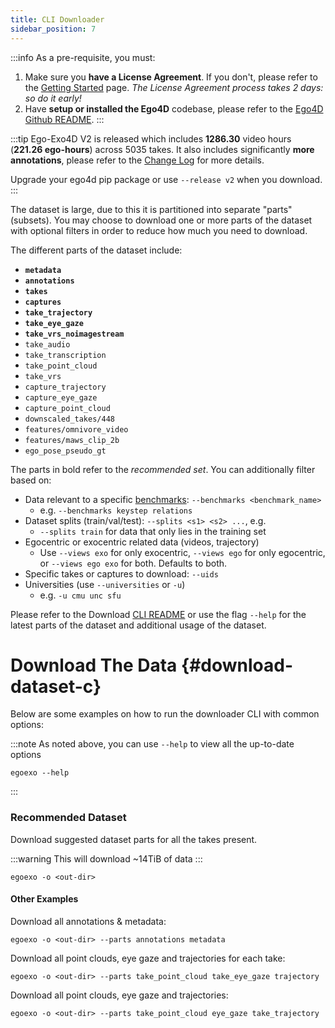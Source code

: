 ```yaml
---
title: CLI Downloader
sidebar_position: 7
---
```


:::info
As a pre-requisite, you must:
1. Make sure you **have a License Agreement**. If you don't, please refer to the
[Getting Started](../getting-started) page. *The License Agreement process takes 2 days: so do it early!*
2. Have **setup or installed the Ego4D** codebase, please refer to the [Ego4D
Github README](https://github.com/facebookresearch/Ego4d?tab=readme-ov-file#setup).
:::

:::tip
Ego-Exo4D V2 is released which includes **1286.30** video hours (**221.26 ego-hours**) across 5035 takes. It also includes significantly **more annotations**, please refer to the [Change Log](/changelog) for more details.

Upgrade your ego4d pip package or use `--release v2` when you download.
:::


The dataset is large, due to this it is partitioned into separate "parts"
(subsets). You may choose to download one or more parts of the dataset with
optional filters in order to reduce how much you need to download.

The different parts of the dataset include: 
- **`metadata`**
- **`annotations`**
- **`takes`**
- **`captures`**
- **`take_trajectory`**
- **`take_eye_gaze`**
- **`take_vrs_noimagestream`**
- `take_audio`
- `take_transcription`
- `take_point_cloud`
- `take_vrs`
- `capture_trajectory`
- `capture_eye_gaze`
- `capture_point_cloud`
- `downscaled_takes/448`
- `features/omnivore_video`
- `features/maws_clip_2b`
- `ego_pose_pseudo_gt`

The parts in bold refer to the *recommended set*. You can additionally filter based on:
- Data relevant to a specific [benchmarks](../benchmarks): `--benchmarks <benchmark_name>`
    - e.g. `--benchmarks keystep relations`
- Dataset splits (train/val/test): `--splits <s1> <s2> ...`, e.g.
    - `--splits train` for data that only lies in the training set
- Egocentric or exocentric related data (videos, trajectory)
    - Use `--views exo` for only exocentric, `--views ego` for only
      egocentric, or `--views ego exo` for both. Defaults to both.
- Specific takes or captures to download: `--uids`
- Universities (use `--universities` or `-u`)
    - e.g. `-u cmu unc sfu`

Please refer to the Download [CLI README](https://github.com/facebookresearch/Ego4d/tree/main/ego4d/egoexo/download) or use the flag `--help` for the latest parts of the dataset and additional usage of the dataset.


# Download The Data {#download-dataset-c}

Below are some examples on how to run the downloader CLI with common options:

:::note As noted above, you can use `--help` to view all the up-to-date options
```
egoexo --help
```
:::


### Recommended Dataset
Download suggested dataset parts for all the takes present.

:::warning This will download ~14TiB of data
:::
```
egoexo -o <out-dir>
```


#### Other Examples

Download all annotations & metadata:
```
egoexo -o <out-dir> --parts annotations metadata
```

Download all point clouds, eye gaze and trajectories for each take:
```
egoexo -o <out-dir> --parts take_point_cloud take_eye_gaze trajectory
```

Download all point clouds, eye gaze and trajectories:
```
egoexo -o <out-dir> --parts take_point_cloud eye_gaze take_trajectory
```

